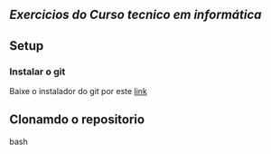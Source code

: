  ## ***Exercicios do Curso tecnico em informática***

## Setup

### Instalar o git 
Baixe o instalador do git por este [link](https://git-scm.com/download/win)

## Clonamdo o repositorio
 bash


